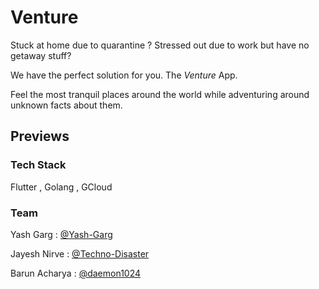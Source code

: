 # Venture

Stuck at home due to quarantine ? Stressed out due to work but have no getaway stuff? 

We have the perfect solution for you. The *Venture* App.

Feel the most tranquil places around the world while adventuring around unknown facts about them.

## Previews

### Tech Stack

Flutter , Golang , GCloud

### Team

Yash Garg : [@Yash-Garg](https://github.com/Yash-Garg)

Jayesh Nirve : [@Techno-Disaster](https://github.com/Techno-Disaster)

Barun Acharya : [@daemon1024](https://github.com/daemon1024)
